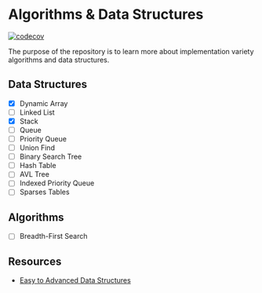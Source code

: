 # Algorithms & Data Structures
[![codecov](https://codecov.io/gh/0eu/data-structures-and-algorithms/branch/main/graph/badge.svg?token=239H4VIYK9)](https://codecov.io/gh/0eu/data-structures-and-algorithms)

The purpose of the repository is to learn more about implementation variety algorithms and data structures.

## Data Structures
- [x] Dynamic Array
- [ ] Linked List 
- [x] Stack 
- [ ] Queue 
- [ ] Priority Queue 
- [ ] Union Find 
- [ ] Binary Search Tree
- [ ] Hash Table
- [ ] AVL Tree 
- [ ] Indexed Priority Queue
- [ ] Sparses Tables 

## Algorithms 
- [ ] Breadth-First Search


## Resources
- [Easy to Advanced Data Structures](https://www.udemy.com/course/introduction-to-data-structures/)
